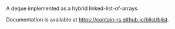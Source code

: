 A deque implemented as a hybrid linked-list-of-arrays.

Documentation is available at https://contain-rs.github.io/blist/blist.
